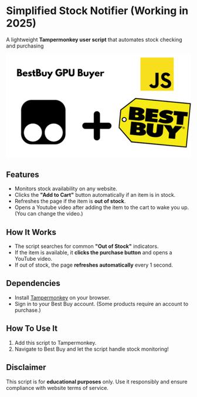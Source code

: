 # Simplified Stock Notifier  (Working in 2025)

A lightweight **Tampermonkey user script** that automates stock checking and purchasing

![Stock Notifier](logo.png)

## Features  
- Monitors stock availability on any website.  
- Clicks the **"Add to Cart"** button automatically if an item is in stock.  
- Refreshes the page if the item is **out of stock**.  
- Opens a Youtube video after adding the item to the cart to wake you up. (You can change the video.)

## How It Works  
- The script searches for common **"Out of Stock"** indicators.  
- If the item is available, it **clicks the purchase button** and opens a YouTube video.  
- If out of stock, the page **refreshes automatically** every 1 second.

## Dependencies
- Install [Tampermonkey](https://www.tampermonkey.net/) on your browser.  
- Sign in to your Best Buy account. (Some products require an account to purchase.)

## How To Use It
1. Add this script to Tampermonkey.  
2. Navigate to Best Buy and let the script handle stock monitoring!  

## Disclaimer  
This script is for **educational purposes** only. Use it responsibly and ensure compliance with website terms of service.  
